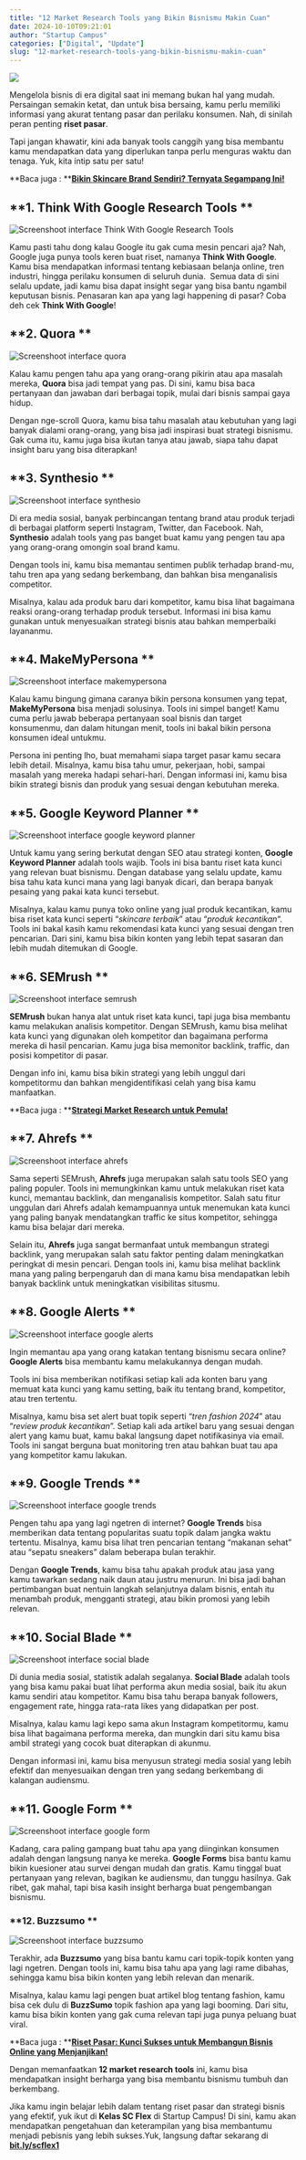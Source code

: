 ```yaml
---
title: "12 Market Research Tools yang Bikin Bisnismu Makin Cuan"
date: 2024-10-10T09:21:01
author: "Startup Campus"
categories: ["Digital", "Update"]
slug: "12-market-research-tools-yang-bikin-bisnismu-makin-cuan"
---
```


![](https://lh7-rt.googleusercontent.com/docsz/AD_4nXcUvx1L1lTHpVBKHmFqt9lwqbzwWW6f0gMfvdosQAJYIwmgFlZs3MRHpAh7H8TIQ-viDqHjQrHvaIfq-_gSyreaoAE1U983LrbIlWPJmP_r6V9-x-piiIW4ioQhZgrtnexk4oYsrsF3FjlR-hVFH8MUmywm?key=Vc6dINWPTwi4QfFxdgOpYg)

Mengelola bisnis di era digital saat ini memang bukan hal yang mudah. Persaingan semakin ketat, dan untuk bisa bersaing, kamu perlu memiliki informasi yang akurat tentang pasar dan perilaku konsumen. Nah, di sinilah peran penting **riset pasar**. 

Tapi jangan khawatir, kini ada banyak tools canggih yang bisa membantu kamu mendapatkan data yang diperlukan tanpa perlu menguras waktu dan tenaga. Yuk, kita intip satu per satu!

**Baca juga : **[**Bikin Skincare Brand Sendiri? Ternyata Segampang Ini!**](https://www.startupcampus.id/blog/bikin-skincare-brand-sendiri-ternyata-segampang-ini/?_gl=1*bwj7ww*_ga*MTE5MjUyMjIxOC4xNzI1NTE2Njky*_ga_3G9FB2PL4B*MTcyODUzODQzOS4xMi4wLjE3Mjg1Mzg0MzkuMC4wLjA.)

## **1. Think With Google Research Tools **

![Screenshoot interface Think With Google Research Tools ](https://lh7-rt.googleusercontent.com/docsz/AD_4nXcKZW5NxjVWGxP-ndmaSXTXeoeE8Tlfc4cIC0Jo9HH1Ox_sqCEsWsppZk_T4U1cBurmrptCCiWos9RoBvwI5_b4YeV6p2SuIRBtZdDy-Fp1S37j0Xt2W351AVNDDNovj5CfMglzVcYypFCJmTRBGq5-Y6-e?key=Vc6dINWPTwi4QfFxdgOpYg)

Kamu pasti tahu dong kalau Google itu gak cuma mesin pencari aja? Nah, Google juga punya tools keren buat riset, namanya **Think With Google**. Kamu bisa mendapatkan informasi tentang kebiasaan belanja online, tren industri, hingga perilaku konsumen di seluruh dunia.  Semua data di sini selalu update, jadi kamu bisa dapat insight segar yang bisa bantu ngambil keputusan bisnis. Penasaran kan apa yang lagi happening di pasar? Coba deh cek **Think With Google**!

## **2. Quora **

![Screenshoot interface quora](https://lh7-rt.googleusercontent.com/docsz/AD_4nXdyvgRkE4l2EUFpi-4zlgmMqKuBBl6fMt6-SjzZMjI1Ykr7w_FVUQgP-doQVf2TqKx85Ecyo1TXECapI3mx5D5ukuUnDYGk7wsZcQe-d49821O18C5EnA5AFpQrIxY6_AIJX-hiFJFbJHmT5aHgcHTWthM?key=Vc6dINWPTwi4QfFxdgOpYg)

Kalau kamu pengen tahu apa yang orang-orang pikirin atau apa masalah mereka, **Quora** bisa jadi tempat yang pas. Di sini, kamu bisa baca pertanyaan dan jawaban dari berbagai topik, mulai dari bisnis sampai gaya hidup. 

Dengan nge-scroll Quora, kamu bisa tahu masalah atau kebutuhan yang lagi banyak dialami orang-orang, yang bisa jadi inspirasi buat strategi bisnismu. Gak cuma itu, kamu juga bisa ikutan tanya atau jawab, siapa tahu dapat insight baru yang bisa diterapkan!

## **3. Synthesio **

![Screenshoot interface synthesio](https://lh7-rt.googleusercontent.com/docsz/AD_4nXdz0LVPaOvliW6540-LaFYONiXQS9v8YZG4Olupa0tYwSx-ZNv1S_MEBjDEmvQ28Ifz5Hbbmu-wNI8pDTrCgnZDxusISiq4YnBWhKdL-rTRbkn6pcEAQkczby8FyCDLjBEMxPhcFTJqkUGDNkMWRK6pj6E?key=Vc6dINWPTwi4QfFxdgOpYg)

Di era media sosial, banyak perbincangan tentang brand atau produk terjadi di berbagai platform seperti Instagram, Twitter, dan Facebook. Nah, **Synthesio** adalah tools yang pas banget buat kamu yang pengen tau apa yang orang-orang omongin soal brand kamu. 

Dengan tools ini, kamu bisa memantau sentimen publik terhadap brand-mu, tahu tren apa yang sedang berkembang, dan bahkan bisa menganalisis competitor.

Misalnya, kalau ada produk baru dari kompetitor, kamu bisa lihat bagaimana reaksi orang-orang terhadap produk tersebut. Informasi ini bisa kamu gunakan untuk menyesuaikan strategi bisnis atau bahkan memperbaiki layananmu.

## **4. MakeMyPersona **

![Screenshoot interface makemypersona](https://lh7-rt.googleusercontent.com/docsz/AD_4nXfoHKxvBh1lQePKkLZFB8AG48dublWKMwNK_b3l3Uewg0NdemgIVVtd6j0gHl-MfemSukgS2mo37oxtoE4oYyYMNls4qXhq7OCvbgdZxyfwr7lEpt1vbltdXFKB-0NMV40FFOL9knY5kWvCjATaCoYhh_z6?key=Vc6dINWPTwi4QfFxdgOpYg)

Kalau kamu bingung gimana caranya bikin persona konsumen yang tepat, **MakeMyPersona** bisa menjadi solusinya. Tools ini simpel banget! Kamu cuma perlu jawab beberapa pertanyaan soal bisnis dan target konsumenmu, dan dalam hitungan menit, tools ini bakal bikin persona konsumen ideal untukmu.

Persona ini penting lho, buat memahami siapa target pasar kamu secara lebih detail. Misalnya, kamu bisa tahu umur, pekerjaan, hobi, sampai masalah yang mereka hadapi sehari-hari. Dengan informasi ini, kamu bisa bikin strategi bisnis dan produk yang sesuai dengan kebutuhan mereka.

## **5. Google Keyword Planner **

![Screenshoot interface google keyword planner](https://lh7-rt.googleusercontent.com/docsz/AD_4nXfNCD2rQzBiSo_W_YdWns1rQoXtvmpVV-B-W39LHUqIn9Cguajc99MFV-x_xxkFWydprJ9s6V9epsdp0kCXK1Sryd5XCRANQOYVzUFdzYEI7OonrD6cUE5WWDHq2XTxDVm23ItEDGvp8V-8tuP_e2mzTvk?key=Vc6dINWPTwi4QfFxdgOpYg)

Untuk kamu yang sering berkutat dengan SEO atau strategi konten, **Google Keyword Planner** adalah tools wajib. Tools ini bisa bantu riset kata kunci yang relevan buat bisnismu. Dengan database yang selalu update, kamu bisa tahu kata kunci mana yang lagi banyak dicari, dan berapa banyak pesaing yang pakai kata kunci tersebut.

Misalnya, kalau kamu punya toko online yang jual produk kecantikan, kamu bisa riset kata kunci seperti “*skincare terbaik*” atau “*produk kecantikan*“. Tools ini bakal kasih kamu rekomendasi kata kunci yang sesuai dengan tren pencarian. Dari sini, kamu bisa bikin konten yang lebih tepat sasaran dan lebih mudah ditemukan di Google.

## **6. SEMrush **

![Screenshoot interface semrush](https://lh7-rt.googleusercontent.com/docsz/AD_4nXeANWM_I0-LeqHlNZl1K1uXCYLjZ-8vysHzZ1IBEgM2fdBWB4-2xkhyJzOvKddzFkqK5hwatKJstpnw1UypuDJygGkDHf-XnM2ZEDi9n_qo2AAk5kR4y6EZCdPF2zpUGsnjVe8jPTDvvLiCkwKxMRQvfYfx?key=Vc6dINWPTwi4QfFxdgOpYg)

**SEMrush** bukan hanya alat untuk riset kata kunci, tapi juga bisa membantu kamu melakukan analisis kompetitor. Dengan SEMrush, kamu bisa melihat kata kunci yang digunakan oleh kompetitor dan bagaimana performa mereka di hasil pencarian. Kamu juga bisa memonitor backlink, traffic, dan posisi kompetitor di pasar.

Dengan info ini, kamu bisa bikin strategi yang lebih unggul dari kompetitormu dan bahkan mengidentifikasi celah yang bisa kamu manfaatkan.

**Baca juga : **[**Strategi Market Research untuk Pemula!**](https://www.startupcampus.id/blog/strategi-belajar-market-research-untuk-pemula/?_gl=1*xgvhje*_ga*MTE5MjUyMjIxOC4xNzI1NTE2Njky*_ga_3G9FB2PL4B*MTcyODU0OTU1MC4xNC4wLjE3Mjg1NDk1NTAuMC4wLjA.)

## **7. Ahrefs **

![Screenshoot interface ahrefs](https://lh7-rt.googleusercontent.com/docsz/AD_4nXeUA6WPUPXwTeSTn5AQP5lMY1bv7HntHwEv686NZ1aVqrKr04gEmBxclyRuDFtxH44RE48InMP-vinyqWDWPICsJ_vtR-5lTWyDqQs1tn0fP4UzSgI8T53haiFyhOmamPb28FN_76PbGYWy83VK_ojx3360?key=Vc6dINWPTwi4QfFxdgOpYg)

Sama seperti SEMrush, **Ahrefs** juga merupakan salah satu tools SEO yang paling populer. Tools ini memungkinkan kamu untuk melakukan riset kata kunci, memantau backlink, dan menganalisis kompetitor. Salah satu fitur unggulan dari Ahrefs adalah kemampuannya untuk menemukan kata kunci yang paling banyak mendatangkan traffic ke situs kompetitor, sehingga kamu bisa belajar dari mereka.

Selain itu, **Ahrefs** juga sangat bermanfaat untuk membangun strategi backlink, yang merupakan salah satu faktor penting dalam meningkatkan peringkat di mesin pencari. Dengan tools ini, kamu bisa melihat backlink mana yang paling berpengaruh dan di mana kamu bisa mendapatkan lebih banyak backlink untuk meningkatkan visibilitas situsmu.

## **8. Google Alerts **

![Screenshoot interface google alerts](https://lh7-rt.googleusercontent.com/docsz/AD_4nXcDpQJ-upIt3TwztS1fEHE5FilSl2EbAQHtMjZ8LGgX8xEQE4C9DDM9NR73D_gjeQad2Gr-2Jh0voy8j878heDNbR3beDrwD2cZ_4c14bKIiLXspM8m302qRPqPLvx-dnuW4grQ1WTiZKJku7ArnNXGa6l5?key=Vc6dINWPTwi4QfFxdgOpYg)

Ingin memantau apa yang orang katakan tentang bisnismu secara online? **Google Alerts** bisa membantu kamu melakukannya dengan mudah. 

Tools ini bisa memberikan notifikasi setiap kali ada konten baru yang memuat kata kunci yang kamu setting, baik itu tentang brand, kompetitor, atau tren tertentu.

Misalnya, kamu bisa set alert buat topik seperti “*tren fashion 2024*” atau “*review produk kecantikan*”. Setiap kali ada artikel baru yang sesuai dengan alert yang kamu buat, kamu bakal langsung dapet notifikasinya via email. Tools ini sangat berguna buat monitoring tren atau bahkan buat tau apa yang kompetitor kamu lakukan.

## **9. Google Trends **

![Screenshoot interface google trends](https://lh7-rt.googleusercontent.com/docsz/AD_4nXekgFArVEZjWGKRt0ijNX-Fi3zGsLAVRgraPCEBfKiFv_6hLX3VZsfnVSxV-XVBvNu0TJZ04CJvEhiOmwb9seunObaczY8xxGL8YSSRYcsUQLeMGSr0sA5R2ls78KNndm7L8VU1HragcNj08Ro07whuz6mp?key=Vc6dINWPTwi4QfFxdgOpYg)

Pengen tahu apa yang lagi ngetren di internet? **Google Trends** bisa memberikan data tentang popularitas suatu topik dalam jangka waktu tertentu. Misalnya, kamu bisa lihat tren pencarian tentang “makanan sehat” atau “sepatu sneakers” dalam beberapa bulan terakhir.

Dengan **Google Trends**, kamu bisa tahu apakah produk atau jasa yang kamu tawarkan sedang naik daun atau justru menurun. Ini bisa jadi bahan pertimbangan buat nentuin langkah selanjutnya dalam bisnis, entah itu menambah produk, mengganti strategi, atau bikin promosi yang lebih relevan.

## **10. Social Blade **

![Screenshoot interface social blade](https://lh7-rt.googleusercontent.com/docsz/AD_4nXdId0nIED3_iMJgdX79JSEny_bRjNkAWMTDDFmB3AWK4oYoCYSIW9o8m96mR-mWkG5gOnA4jbjNkLuE2hDQaynCBGkxRLTlczyrBNvW-MAVXMRJUNRL_zx8m3DiJmMLNDj-XM83qJ2ZNJCmb9vO5GsrrJKd?key=Vc6dINWPTwi4QfFxdgOpYg)

Di dunia media sosial, statistik adalah segalanya. **Social Blade** adalah tools yang bisa kamu pakai buat lihat performa akun media sosial, baik itu akun kamu sendiri atau kompetitor. Kamu bisa tahu berapa banyak followers, engagement rate, hingga rata-rata likes yang didapatkan per post.

Misalnya, kalau kamu lagi kepo sama akun Instagram kompetitormu, kamu bisa lihat bagaimana performa mereka, dan mungkin dari situ kamu bisa ambil strategi yang cocok buat diterapkan di akunmu. 

Dengan informasi ini, kamu bisa menyusun strategi media sosial yang lebih efektif dan menyesuaikan dengan tren yang sedang berkembang di kalangan audiensmu.

## **11. Google Form **

![Screenshoot interface google form](https://lh7-rt.googleusercontent.com/docsz/AD_4nXevT6JL2sXtcdNLJdR6WpC-5T39200HlYwxgTGlhiqsn6cqiQ3Ww56IlobdVKiOfemDL4WNR5oMBTS1Qt2mWa0j3oXt9SUGBXMQd6M-DqcqvNp01ilhgy05JpuAdWA3vdzqBADZhwBiL_9ElD13_g5clPZ6?key=Vc6dINWPTwi4QfFxdgOpYg)

Kadang, cara paling gampang buat tahu apa yang diinginkan konsumen adalah dengan langsung nanya ke mereka. **Google Forms** bisa bantu kamu bikin kuesioner atau survei dengan mudah dan gratis. Kamu tinggal buat pertanyaan yang relevan, bagikan ke audiensmu, dan tunggu hasilnya. Gak ribet, gak mahal, tapi bisa kasih insight berharga buat pengembangan bisnismu.

### **12. Buzzsumo **

![Screenshoot interface buzzsumo](https://lh7-rt.googleusercontent.com/docsz/AD_4nXdByIAl7GwNwNmPeRnJsDLtsiYagGEQjPElrAxVL6Rly_9hlMsczIcmQpCFnW2nKAF2VeBbhOQU2cFGq7hBVd4bd_gl6zQX6NrztwGv-ugSaqnFC283qXKLgwdDNtYVKWy1d3XfNLJh0CgxsL64AGBmYFQG?key=Vc6dINWPTwi4QfFxdgOpYg)

Terakhir, ada **Buzzsumo** yang bisa bantu kamu cari topik-topik konten yang lagi ngetren. Dengan tools ini, kamu bisa tahu apa yang lagi rame dibahas, sehingga kamu bisa bikin konten yang lebih relevan dan menarik.

Misalnya, kalau kamu lagi pengen buat artikel blog tentang fashion, kamu bisa cek dulu di **BuzzSumo** topik fashion apa yang lagi booming. Dari situ, kamu bisa bikin konten yang gak cuma relevan tapi juga punya peluang buat viral.

**Baca juga : **[**Riset Pasar: Kunci Sukses untuk Membangun Bisnis Online yang Menjanjikan!**](https://www.startupcampus.id/blog/langkah-sukses-memulai-bisnis-online-yang-menjanjikan-dengan-market-research/?_gl=1*1rbwusc*_ga*MTE5MjUyMjIxOC4xNzI1NTE2Njky*_ga_3G9FB2PL4B*MTcyODU0OTU1MC4xNC4xLjE3Mjg1NDk1ODcuMC4wLjA.)

Dengan memanfaatkan **12 market research tools** ini, kamu bisa mendapatkan insight berharga yang bisa membantu bisnismu tumbuh dan berkembang. 

Jika kamu ingin belajar lebih dalam tentang riset pasar dan strategi bisnis yang efektif, yuk ikut di **Kelas SC Flex** di Startup Campus! Di sini, kamu akan mendapatkan pengetahuan dan keterampilan yang bisa membantumu menjadi pebisnis yang lebih sukses.Yuk, langsung daftar sekarang di [**bit.ly/scflex1**](http://bit.ly/scflex1)
